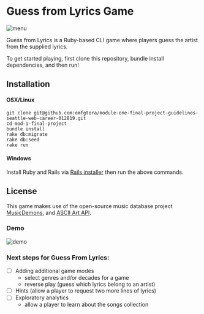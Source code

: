 # Guess from Lyrics Game

![menu](app/assets/guess_from_lyrics_top_menu.png)

Guess from Lyrics is a Ruby-based CLI game where players guess the artist from the supplied lyrics.

To get started playing, first clone this repository, bundle install dependencies, and then run!

## Installation
#### OSX/Linux
```
git clone git@github.com:omfgtora/module-one-final-project-guidelines-seattle-web-career-012819.git
cd mod-1-final-project
bundle install
rake db:migrate
rake db:seed
rake run
```

#### Windows
Install Ruby and Rails via [Rails installer](http://railsinstaller.org) then run the above commands.

## License
This game makes use of the open-source music database project [MusicDemons](https://musicdemons.com/api), and [ASCII Art API](https://artii.herokuapp.com/).

### Demo
![demo](app/assets/demo.gif)

### Next steps for Guess From Lyrics:
- [ ] Adding additional game modes
  - select genres and/or decades for a game
  - reverse play (guess which lyrics belong to an artist)
- [ ] Hints (allow a player to request two more lines of lyrics)
- [ ] Exploratory analytics
  - allow a player to learn about the songs collection
